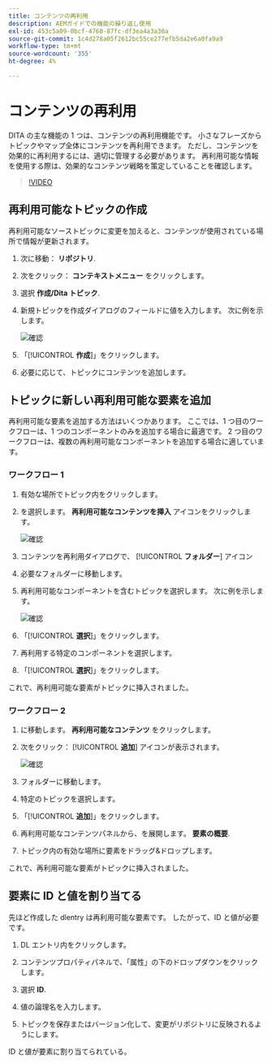 ```yaml
---
title: コンテンツの再利用
description: AEMガイドでの機能の繰り返し使用
exl-id: 453c5a09-0bcf-4760-87fc-df3ea4a3a30a
source-git-commit: 1c4d278a05f2612bc55ce277efb5da2e6a0fa9a9
workflow-type: tm+mt
source-wordcount: '355'
ht-degree: 4%

---
```


# コンテンツの再利用

DITA の主な機能の 1 つは、コンテンツの再利用機能です。 小さなフレーズからトピックやマップ全体にコンテンツを再利用できます。  ただし、コンテンツを効果的に再利用するには、適切に管理する必要があります。 再利用可能な情報を使用する際は、効果的なコンテンツ戦略を策定していることを確認します。

>[!VIDEO](https://video.tv.adobe.com/v/342757?quality=12&learn=on)

## 再利用可能なトピックの作成

再利用可能なソーストピックに変更を加えると、コンテンツが使用されている場所で情報が更新されます。

1. 次に移動： **リポジトリ**.

2. 次をクリック： **コンテキストメニュー** をクリックします。

3. 選択 **作成/Dita トピック**.

4. 新規トピックを作成ダイアログのフィールドに値を入力します。 次に例を示します。

   ![確認](images/lesson-8/new-topic-dialog.png)

5. 「[!UICONTROL **作成**]」をクリックします。

6. 必要に応じて、トピックにコンテンツを追加します。

## トピックに新しい再利用可能な要素を追加

再利用可能な要素を追加する方法はいくつかあります。 ここでは、1 つ目のワークフローは、1 つのコンポーネントのみを追加する場合に最適です。 2 つ目のワークフローは、複数の再利用可能なコンポーネントを追加する場合に適しています。

### ワークフロー 1

1. 有効な場所でトピック内をクリックします。

2. を選択します。 **再利用可能なコンテンツを挿入** アイコンをクリックします。

   ![確認](images/lesson-8/insert-reuse-icon.png)

3. コンテンツを再利用ダイアログで、 [!UICONTROL **フォルダー**] アイコン

4. 必要なフォルダーに移動します。

5. 再利用可能なコンポーネントを含むトピックを選択します。
次に例を示します。

   ![確認](images/lesson-8/reusable-topic.png)

6. 「[!UICONTROL **選択**]」をクリックします。

7. 再利用する特定のコンポーネントを選択します。

8. 「[!UICONTROL **選択**]」をクリックします。

これで、再利用可能な要素がトピックに挿入されました。

### ワークフロー 2

1. に移動します。 **再利用可能なコンテンツ** をクリックします。

2. 次をクリック： [!UICONTROL **追加**] アイコンが表示されます。

   ![確認](images/lesson-8/reuse-contents-icon.png)

3. フォルダーに移動します。

4. 特定のトピックを選択します。

5. 「[!UICONTROL **追加**]」をクリックします。

6. 再利用可能なコンテンツパネルから、を展開します。 **要素の概要**.

7. トピック内の有効な場所に要素をドラッグ&amp;ドロップします。

これで、再利用可能な要素がトピックに挿入されました。

## 要素に ID と値を割り当てる

先ほど作成した dlentry は再利用可能な要素です。 したがって、ID と値が必要です。

1. DL エントリ内をクリックします。

2. コンテンツプロパティパネルで、「属性」の下のドロップダウンをクリックします。

3. 選択 **ID**.

4. 値の論理名を入力します。

5. トピックを保存またはバージョン化して、変更がリポジトリに反映されるようにします。

ID と値が要素に割り当てられている。
